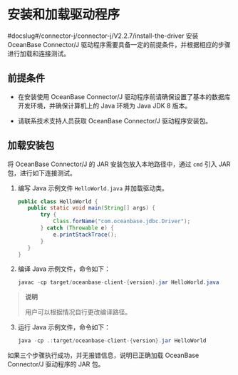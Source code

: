 # 安装和加载驱动程序 

#docslug#/connector-j/connector-j/V2.2.7/install-the-driver
安装 OceanBase Connector/J 驱动程序需要具备一定的前提条件，并根据相应的步骤进行加载和连接测试。

## 前提条件 

* 在安装使用 OceanBase Connector/J 驱动程序前请确保设置了基本的数据库开发环境，并确保计算机上的 Java 环境为 Java JDK 8 版本。  

* 请联系技术支持人员获取 OceanBase Connector/J 驱动程序安装包。

  
## 加载安装包 


将 OceanBase Connector/J 的 JAR 安装包放入本地路径中，通过 `cmd` 引入 JAR 包，进行如下连接测试。

1. 编写 Java 示例文件 `HelloWorld.java` 并加载驱动类。

   ```java
   public class HelloWorld {
      public static void main(String[] args) {
          try {
              Class.forName("com.oceanbase.jdbc.Driver");
          } catch (Throwable e) {
              e.printStackTrace();
          }
      }
   }
   ```

   

2. 编译 Java 示例文件，命令如下：

   ```java
   javac -cp target/oceanbase-client-{version}.jar HelloWorld.java
   ```

   
  > **说明**
  >
  > 用户可以根据情况自行更改编译路径。
   

3. 运行 Java 示例文件，命令如下：

   ```java
   java -cp .:target/oceanbase-client-{version}.jar HelloWorld
   ```

   




如果三个步骤执行成功，并无报错信息，说明已正确加载 OceanBase Connector/J 驱动程序的 JAR 包。
